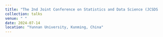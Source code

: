 ```yaml
---
title: "The 2nd Joint Conference on Statistics and Data Science (JCSDS 2024)"
collection: talks
venue: " "
date: 2024-07-14
location: "Yunnan University, Kunming, China"
---
```

